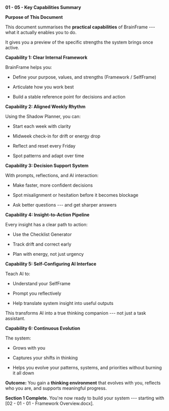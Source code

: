 **01 - 05 - Key Capabilities Summary**

**Purpose of This Document**

This document summarises the **practical capabilities** of BrainFrame
--- what it actually enables you to do.

It gives you a preview of the specific strengths the system brings once
active.

**Capability 1: Clear Internal Framework**

BrainFrame helps you:

- Define your purpose, values, and strengths (Framework / SelfFrame)

- Articulate how you work best

- Build a stable reference point for decisions and action

**Capability 2: Aligned Weekly Rhythm**

Using the Shadow Planner, you can:

- Start each week with clarity

- Midweek check-in for drift or energy drop

- Reflect and reset every Friday

- Spot patterns and adapt over time

**Capability 3: Decision Support System**

With prompts, reflections, and AI interaction:

- Make faster, more confident decisions

- Spot misalignment or hesitation before it becomes blockage

- Ask better questions --- and get sharper answers

**Capability 4: Insight-to-Action Pipeline**

Every insight has a clear path to action:

- Use the Checklist Generator

- Track drift and correct early

- Plan with energy, not just urgency

**Capability 5: Self-Configuring AI Interface**

Teach AI to:

- Understand your SelfFrame

- Prompt you reflectively

- Help translate system insight into useful outputs

This transforms AI into a true thinking companion --- not just a task
assistant.

**Capability 6: Continuous Evolution**

The system:

- Grows with you

- Captures your shifts in thinking

- Helps you evolve your patterns, systems, and priorities without
  burning it all down

**Outcome:** You gain a **thinking environment** that evolves with you,
reflects who you are, and supports meaningful progress.

**Section 1 Complete.** You're now ready to build your system ---
starting with \[02 - 01 - 01 - Framework Overview.docx\].
